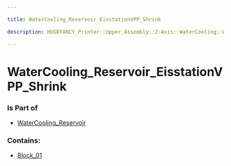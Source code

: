 ```yaml
---

title: WaterCooling_Reservoir_EisstationVPP_Shrink

description: HUGEFANCY_Printer::Upper_Assembly::Z-Axis::WaterCooling::WaterCooling_Reservoir::WaterCooling_Reservoir_EisstationVPP_Shrink

---
```

# WaterCooling_Reservoir_EisstationVPP_Shrink
<script>
    var geoarray = '{"Block_01": {}}';
</script>
<script>
    var basepath = '/assets/HUGEFANCY_Printer/Upper_Assembly/Z-Axis/WaterCooling/WaterCooling_Reservoir/WaterCooling_Reservoir_EisstationVPP_Shrink/';
</script>
<link rel="stylesheet" href="/css/container.css">

<div id="container"></div>

<!-- these are the required scripts for the three.js scene -->
<script src="/lib/three.min.js"></script>
<script src="/lib/OrbitControls.js"></script>
<script src="/lib/RectAreaLightUniformsLib.js"></script>
<!-- this is your app's lib file -->
<script src="/lib/triceratops_app.js"></script>
### Is Part of
- [WaterCooling_Reservoir](../WaterCooling_Reservoir)  

### Contains:
- [Block_01](./WaterCooling_Reservoir_EisstationVPP_Shrink/Block_01)

